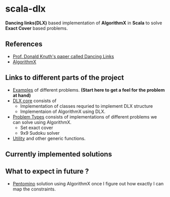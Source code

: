 # scala-dlx
**Dancing links(DLX)** based implementation of **AlgorithmX** in **Scala** to solve **Exact Cover** based problems.

## References
- [Prof. Donald Knuth's paper called Dancing Links](https://www.ocf.berkeley.edu/~jchu/publicportal/sudoku/0011047.pdf)
- [AlgorithmX](https://en.wikipedia.org/wiki/Knuth's_Algorithm_X)

## Links to different parts of the project
- [Examples](src/main/scala/examples) of different problems. **(Start here to get a feel for the problem at hand)**
- [DLX core](src/main/scala/dlx) consists of
  - Implementation of classes requried to implement DLX structure
  - Implementaion of AlgorithmX using DLX.
- [Problem Types](src/main/scala/problemtype) consists of implementations of different problems we can solve using AlgorithmX.
  - Set exact cover
  - 9x9 Sudoku solver
- [Utility](src/main/scala/util) and other generic functions.

## Currently implemented solutions


## What to expect in future ?
- [Pentomino](https://en.wikipedia.org/wiki/Pentomino) solution using AlgorithmX once I figure out how exactly I can map the constraints.
